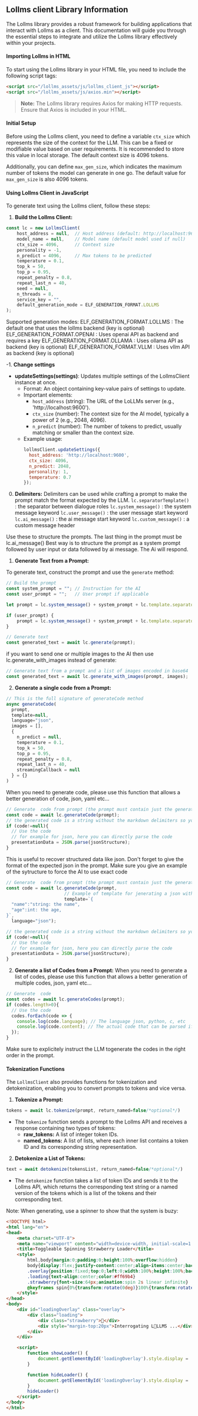 ## Lollms client Library Information

The Lollms library provides a robust framework for building applications that interact with Lollms as a client. This documentation will guide you through the essential steps to integrate and utilize the Lollms library effectively within your projects.


#### Importing Lollms in HTML

To start using the Lollms library in your HTML file, you need to include the following script tags:

```html
<script src="/lollms_assets/js/lollms_client_js"></script>
<script src="/lollms_assets/js/axios.min"></script>
```

> **Note:** The Lollms library requires Axios for making HTTP requests. Ensure that Axios is included in your HTML.

#### Initial Setup

Before using the Lollms client, you need to define a variable `ctx_size` which represents the size of the context for the LLM. This can be a fixed or modifiable value based on user requirements. It is recommended to store this value in local storage. The default context size is 4096 tokens.

Additionally, you can define `max_gen_size`, which indicates the maximum number of tokens the model can generate in one go. The default value for `max_gen_size` is also 4096 tokens.

#### Using Lollms Client in JavaScript

To generate text using the Lollms client, follow these steps:

1. **Build the Lollms Client:**

```javascript
const lc = new LollmsClient(
    host_address = null,  // Host address (default: http://localhost:9600 if null)
    model_name = null,    // Model name (default model used if null)
    ctx_size = 4096,      // Context size
    personality = -1,
    n_predict = 4096,     // Max tokens to be predicted
    temperature = 0.1,
    top_k = 50,
    top_p = 0.95,
    repeat_penalty = 0.8,
    repeat_last_n = 40,
    seed = null,
    n_threads = 8,
    service_key = "",
    default_generation_mode = ELF_GENERATION_FORMAT.LOLLMS
);
```
Supported generation modes:
ELF_GENERATION_FORMAT.LOLLMS : The default one that uses the lollms backend (key is optional)
ELF_GENERATION_FORMAT.OPENAI : Uses openai API as backend and requires a key
ELF_GENERATION_FORMAT.OLLAMA : Uses ollama API as backend (key is optional)
ELF_GENERATION_FORMAT.VLLM : Uses vllm API as backend (key is optional)

-1. **Change settings**
- **updateSettings(settings)**: Updates multiple settings of the LollmsClient instance at once.
  - Format: An object containing key-value pairs of settings to update.
  - Important elements:
    - `host_address` (string): The URL of the LoLLMs server (e.g., 'http://localhost:9600').
    - `ctx_size` (number): The context size for the AI model, typically a power of 2 (e.g., 2048, 4096).
    - `n_predict` (number): The number of tokens to predict, usually matching or smaller than the context size.
  - Example usage:
    ```javascript
    lollmsClient.updateSettings({
      host_address: 'http://localhost:9600',
      ctx_size: 4096,
      n_predict: 2048,
      personality: 1,
      temperature: 0.7
    });
    ```


0. **Delimiters:**
Delimiters can be used while crafting a prompt to make the prompt match the format expected by the LLM.
`lc.separatorTemplate()` : the separator between dialogue roles
`lc.system_message()` : the system message keyword 
`lc.user_message()` : the user message start keyword 
`lc.ai_message()` : the ai message start keyword 
`lc.custom_message()` : a custom message header

Use these to structure the prompts. The last thing in the prompt must be lc.ai_message()
Best way is to structure the prompt as a system prompt followed by user input or data followed by ai message. The Ai will respond.

1. **Generate Text from a Prompt:**

To generate text, construct the prompt and use the `generate` method:

```javascript
// Build the prompt
const system_prompt = ""; // Instruction for the AI
const user_prompt = "";   // User prompt if applicable

let prompt = lc.system_message() + system_prompt + lc.template.separator_template + lc.ai_message();

if (user_prompt) {
    prompt = lc.system_message() + system_prompt + lc.template.separator_template + lc.user_message() + user_prompt + lc.template.separator_template + lc.ai_message();
}

// Generate text
const generated_text = await lc.generate(prompt);
```
if you want to send one or multiple images to the AI then use lc.generate_with_images instead of generate:
```javascript
// Generate text from a prompt and a list of images encoded in base64
const generated_text = await lc.generate_with_images(prompt, images);
```

2. **Generate a single code from a Prompt:**
```javascript
// This is the full signature of generateCode method
async generateCode(
  prompt, 
  template=null,
  language="json",
  images = [],  
  {
    n_predict = null,
    temperature = 0.1,
    top_k = 50,
    top_p = 0.95,
    repeat_penalty = 0.8,
    repeat_last_n = 40,
    streamingCallback = null
  } = {}
)
```
When you need to generate code, please use this function that allows a better generation of code, json, yaml etc...
```javascript
// Generate  code from prompt (the prompt must contain just the generation instruction without delimiters)
const code = await lc.generateCode(prompt);
// the generated code is a string without the markdown delimiters so you can directly parse it if applicable
if (code!=null){
  // Use the code
  // for example for json, here you can directly parse the code
  presentationData = JSON.parse(jsonStructure);
}
```
This is useful to recover structured data like json. Don't forget to give the format of the expected json in the prompt.
Make sure you give an example of the sytructure to force the AI to use exact code

  

```javascript
// Generate  code from prompt (the prompt must contain just the generation instruction without delimiters)
const code = await lc.generateCode(prompt,
                      // Example of template for jenerating a json with specific fields
                      template=`{
  "name":"string: the name",
  "age":int: the age,
}`,
  language="json");

// the generated code is a string without the markdown delimiters so you can directly parse it if applicable
if (code!=null){
  // Use the code
  // for example for json, here you can directly parse the code
  presentationData = JSON.parse(jsonStructure);
}
```

2. **Generate a list of Codes from a Prompt:**
When you need to generate a list of codes, please use this function that allows a better generation of multiple codes, json, yaml etc...
```javascript
// Generate  code
const codes = await lc.generateCodes(prompt);
if (codes.length>0){
  // Use the code
  codes.forEach(code => {
    console.log(code.language); // The language json, python, c, etc
    console.log(code.content); // The actual code that can be parsed if needed
  });
}
```
Make sure to explicitely instruct the LLM togenerate the codes in the right order in the prompt.
#### Tokenization Functions

The `LollmsClient` also provides functions for tokenization and detokenization, enabling you to convert prompts to tokens and vice versa.

1. **Tokenize a Prompt:**

```javascript
tokens = await lc.tokenize(prompt, return_named=false/*optional*/)
```

- The `tokenize` function sends a prompt to the Lollms API and receives a response containing two types of tokens:
  - **raw_tokens:** A list of integer token IDs.
  - **named_tokens:** A list of lists, where each inner list contains a token ID and its corresponding string representation.

2. **Detokenize a List of Tokens:**

```javascript
text = await detokenize(tokensList, return_named=false/*optional*/) 
```

- The `detokenize` function takes a list of token IDs and sends it to the Lollms API, which returns the corresponding text string or a named version of the tokens which is a list of the tokens and their corresponding text.


Note:
When generating, use a spinner to show that the system is buzy:
```html
<!DOCTYPE html>
<html lang="en">
<head>
    <meta charset="UTF-8">
    <meta name="viewport" content="width=device-width, initial-scale=1.0">
    <title>Toggleable Spinning Strawberry Loader</title>
    <style>
        html,body{margin:0;padding:0;height:100%;overflow:hidden}
        body{display:flex;justify-content:center;align-items:center;background:#fff;font-family:sans-serif}
        .overlay{position:fixed;top:0;left:0;width:100%;height:100%;background:rgba(255,255,255,0.8);display:none;justify-content:center;align-items:center}
        .loading{text-align:center;color:#ff69b4}
        .strawberry{font-size:64px;animation:spin 2s linear infinite}
        @keyframes spin{0%{transform:rotate(0deg)}100%{transform:rotate(-360deg)}}
    </style>
</head>
<body>
    <div id="loadingOverlay" class="overlay">
        <div class="loading">
            <div class="strawberry">🌟</div>
            <div style="margin-top:20px">Interrogating L🌟LLMS ...</div>
        </div>
    </div>

    <script>
        function showLoader() {
            document.getElementById('loadingOverlay').style.display = 'flex';
        }

        function hideLoader() {
            document.getElementById('loadingOverlay').style.display = 'none';
        }
        hideLoader()
    </script>
</body>
</html>
```
